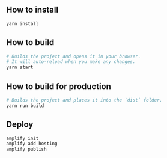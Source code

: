 ## How to install

```sh
yarn install
```

## How to build

```sh
# Builds the project and opens it in your browser.
# It will auto-reload when you make any changes.
yarn start
```

## How to build for production

```sh
# Builds the project and places it into the `dist` folder.
yarn run build
```


## Deploy

```sh
amplify init
amplify add hosting
amplify publish
```

